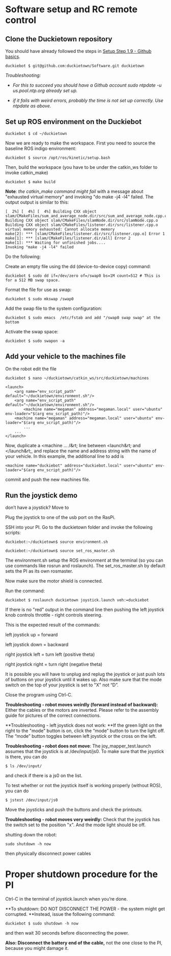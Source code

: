 # Software setup and RC remote control

## Clone the Duckietown repository

You should have already followed the steps in [Setup Step 1.9 - Github basics](http://drive.google.com/open?id=1inbwS7PNHY_-Vl0iLWQZi5AKT4xT7YVtPLcQ2hTOmI8).

    duckiebot $ git@github.com:duckietown/Software.git duckietown

*Troubleshooting:*

* *For this to succeed you should have a Github account sudo ntpdate -u us.pool.ntp.org already set up.*

* *if it fails with weird errors, probably the time is not set up correctly. Use ntpdate as above.*

## Set up ROS environment on the Duckiebot

    duckiebot $ cd ~/duckietown

Now we are ready to make the workspace. First you need to source the baseline ROS indigo environment:

    duckiebot $ source /opt/ros/kinetic/setup.bash

Then, build the workspace (you have to be under the catkin_ws folder to invoke catkin_make)

    duckiebot $ make build

**Note**: *the catkin_make command might fail* with a message about "exhausted virtual memory" and invoking "do make -j4 -l4" failed. The output output is similar to this:

```
[  2%] [  4%] [  4%] Building CXX object slam/CMakeFiles/sum_and_average_node.dir/src/sum_and_average_node.cpp.o
Building CXX object slam/CMakeFiles/slamNode.dir/src/slamNode.cpp.o
Building CXX object slam/CMakeFiles/listener.dir/src/listener.cpp.o
virtual memory exhausted: Cannot allocate memory
make[2]: *** [slam/CMakeFiles/listener.dir/src/listener.cpp.o] Error 1
make[1]: *** [slam/CMakeFiles/listener.dir/all] Error 2
make[1]: *** Waiting for unfinished jobs....
Invoking "make -j4 -l4" failed
```

Do the following:

Create an empty file using the dd (device-to-device copy) command:

    duckiebot $ sudo dd if=/dev/zero of=/swap0 bs=1M count=512 # This is for a 512 MB swap space.

Format the file for use as swap:

    duckiebot $ sudo mkswap /swap0

Add the swap file to the system configuration:

    duckiebot $ sudo emacs  /etc/fstab and add "/swap0 swap swap" at the bottom

Activate the swap space:

    duckiebot $ sudo swapon -a

## Add your vehicle to the machines file

On the robot edit the file

    duckiebot $ nano ~/duckietown/catkin_ws/src/duckietown/machines

    <launch>
        <arg name="env_script_path" default="~/duckietown/environment.sh"/>
        <arg name="env_script_path" default="~/duckietown/environment.sh"/>
            <machine name="megaman" address="megaman.local" user="ubuntu" env-loader="$(arg env_script_path)"/>
        <machine name="megaman" address="megaman.local" user="ubuntu" env-loader="$(arg env_script_path)"/>
            ...
        ...
    </launch>

Now, duplicate a &lt;machine ... /&rt; line between &lt;launch&rt; and &lt;/launch&rt;, and replace the name and address string with the name of your vehicle. In this example, the additional line to add is

    <machine name="duckiebot" address="duckiebot.local" user="ubuntu" env-loader="$(arg env_script_path)"/>

commit and push the new machines file.

## Run the joystick demo

don’t have a joystick? Move to

Plug the joystick to one of the usb port on the RasPi.

SSH into your PI. Go to the duckietown folder and invoke the following scripts:

    duckiebot:~/duckietown$ source environment.sh

    duckiebot:~/duckietown$ source set_ros_master.sh

The environment.sh setup the ROS environment at the terminal (so you can use commands like rosrun and roslaunch). The set_ros_master.sh by default sets the PI as its own rosmaster.

Now make sure the motor shield is connected.

Run the command:

    duckiebot $ roslaunch duckietown joystick.launch veh:=duckiebot

If there is no "red" output in the command line then pushing the left joystick knob controls throttle - right controls steering.

This is the expected result of the commands:

left joystick up = forward

left joystick down = backward

right joystick left = turn left (positive theta)

right joystick right = turn right (negative theta)

It is possible you will have to unplug and replug the joystick or just push lots of buttons on your joystick until it wakes up. Also make sure that the mode switch on the top of your joystick is set to "X" not “D”.

Close the program using Ctrl-C.

**Troubleshooting - robot moves weirdly (forward instead of backward):** Either the cables or the motors are inverted. Please refer to the assembly guide for pictures of the correct connections.

**Troubleshooting - left joystick does not work: **If the green light on the right to the "mode" button is on, click the “mode” button to turn the light off. The “mode” button toggles between left joystick or the cross on the left.

**Troubleshooting - robot does not move**: The joy_mapper_test.launch assumes that the joystick is at /dev/input/js0. To make sure that the joystick is there, you can do

    $ ls /dev/input/

and check if there is a js0 on the list.

To test whether or not the joystick itself is working properly (without ROS), you can do

    $ jstest /dev/input/js0

Move the joysticks and push the buttons and check the printouts.

**Troubleshooting - robot moves very weirdly:** Check that the joystick has the switch set to the position "x".  And the mode light should be off.

shutting down the robot:

    sudo shutdown -h now

then physically disconnect power cables

# Proper shutdown procedure for the PI

Ctrl-C in the terminal of joystick.launch when you’re done.

**To shutdown: DO NOT DISCONNECT THE POWER - the system might get corrupted. **Instead, issue the following command:

    duckiebot $ sudo shutdown -h now

and then wait 30 seconds before disconnecting the power.

**Also: Disconnect the battery end of the cable,** not the one close to the PI, because you might damage it.
